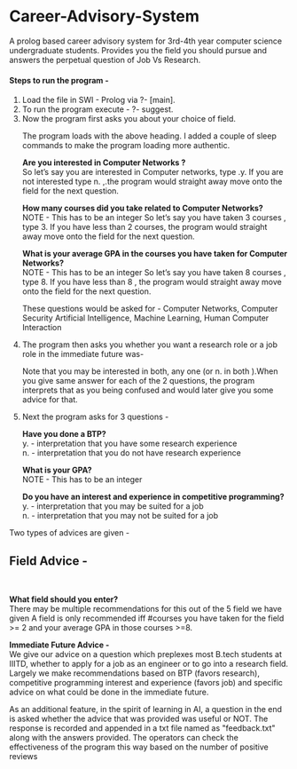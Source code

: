 # Career-Advisory-System
A prolog based career advisory system for 3rd-4th year computer science undergraduate students. Provides you the field you should pursue and answers the perpetual question of Job Vs Research. 

<h4>Steps to run the program -</h4>
<ol>
<li> Load the file in SWI - Prolog via ?- [main]. 
<li> To run the program execute - ?- suggest. 
<li> Now the program first asks you about your choice of field. 

The program loads with the above heading. I added a couple of sleep commands  to make the program loading more authentic. <br>

<b> Are you interested in Computer Networks ? </b> <br>
So let’s say you are interested in Computer networks, type .y.
If you are not interested type n. ,.the program would straight away move onto the field for the
next question.

<b> How many courses did you take related to Computer Networks?</b><br>
NOTE - This has to be an integer
So let’s say you have taken 3 courses , type 3.
If you have less than 2 courses, the program would straight away move onto the field for the
next question.

<b> What is your average GPA in the courses you have taken for Computer Networks? </b><br>
NOTE - This has to be an integer
So let’s say you have taken 8 courses , type 8.
If you have less than 8 , the program would straight away move onto the field for the next
question.

These questions would be asked for - Computer Networks, Computer Security
Artificial Intelligence, Machine Learning, Human Computer Interaction

<li> The program then asks you whether you want a research role or a job role in the
immediate future was- 

Note that you may be interested in both, any one (or n. in both ).When you give same answer for each of the 2 questions, the program interprets that as you being confused and would later give you some advice for that.

<li> Next the program asks for 3 questions -

<b> Have you done a BTP? </b> <br>
y. - interpretation that you have some research experience <br>
n. - interpretation that you do not have research experience <br>

<b> What is your GPA? </b> <br>
NOTE - This has to be an integer <br>

<b> Do you have an interest and experience in competitive programming? </b> <br>
y. - interpretation that you may be suited for a job <br>
n. - interpretation that you may not be suited for a job <br>
</ol>

Two types of advices are given -
<h2> Field Advice -</h2> <br>

<b> What field should you enter? </b> <br>
There may be multiple recommendations for this out of the 5 field we have given
A field is only recommended iff #courses you have taken for the field >= 2 and your average
GPA in those courses >=8.

<b> Immediate Future Advice -</b> <br>
We give our advice on a question which preplexes most B.tech students at IIITD, whether to
apply for a job as an engineer or to go into a research field.
Largely we make recommendations based on BTP (favors research), competitive programming
interest and experience (favors job) and specific advice on what could be done in the immediate
future. 

As an additional feature, in the spirit of learning in AI, a question in the end is asked whether the
advice that was provided was useful or NOT. The response is recorded and appended in a txt
file named as "feedback.txt" along with the answers provided. The operators can check the
effectiveness of the program this way based on the number of positive reviews
